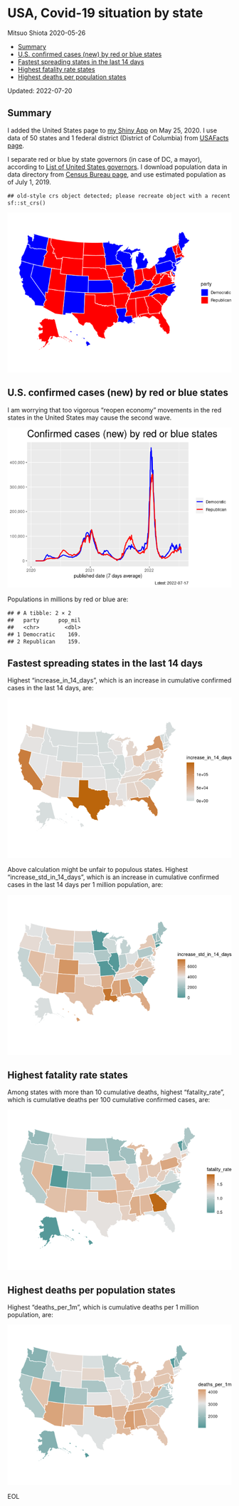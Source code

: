 USA, Covid-19 situation by state
================
Mitsuo Shiota
2020-05-26

-   [Summary](#summary)
-   [U.S. confirmed cases (new) by red or blue
    states](#us-confirmed-cases-new-by-red-or-blue-states)
-   [Fastest spreading states in the last 14
    days](#fastest-spreading-states-in-the-last-14-days)
-   [Highest fatality rate states](#highest-fatality-rate-states)
-   [Highest deaths per population
    states](#highest-deaths-per-population-states)

Updated: 2022-07-20

## Summary

I added the United States page to [my Shiny
App](https://mitsuoxv.shinyapps.io/covid/) on May 25, 2020. I use data
of 50 states and 1 federal district (District of Columbia) from
[USAFacts
page](https://usafacts.org/visualizations/coronavirus-covid-19-spread-map/).

I separate red or blue by state governors (in case of DC, a mayor),
according to [List of United States
governors](https://en.wikipedia.org/wiki/List_of_United_States_governors).
I download population data in data directory from [Census Bureau
page](https://www.census.gov/data/tables/time-series/demo/popest/2010s-state-total.html),
and use estimated population as of July 1, 2019.

    ## old-style crs object detected; please recreate object with a recent sf::st_crs()

![](USA_files/figure-gfm/map-1.png)<!-- -->

## U.S. confirmed cases (new) by red or blue states

I am worrying that too vigorous “reopen economy” movements in the red
states in the United States may cause the second wave.

![](USA_files/figure-gfm/chart1-1.png)<!-- -->

Populations in millions by red or blue are:

    ## # A tibble: 2 × 2
    ##   party      pop_mil
    ##   <chr>        <dbl>
    ## 1 Democratic    169.
    ## 2 Republican    159.

## Fastest spreading states in the last 14 days

Highest “increase_in_14_days”, which is an increase in cumulative
confirmed cases in the last 14 days, are:

![](USA_files/figure-gfm/spreading-1.png)<!-- -->

Above calculation might be unfair to populous states. Highest
“increase_std_in_14_days”, which is an increase in cumulative confirmed
cases in the last 14 days per 1 million population, are:

![](USA_files/figure-gfm/standardized-1.png)<!-- -->

## Highest fatality rate states

Among states with more than 10 cumulative deaths, highest
“fatality_rate”, which is cumulative deaths per 100 cumulative confirmed
cases, are:

![](USA_files/figure-gfm/fatality_rates-1.png)<!-- -->

## Highest deaths per population states

Highest “deaths_per_1m”, which is cumulative deaths per 1 million
population, are:

![](USA_files/figure-gfm/deaths_per_population-1.png)<!-- -->

EOL
